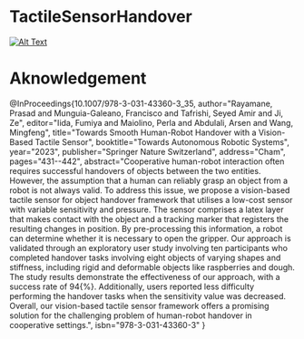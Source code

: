 # TactileSensorHandover


[![Alt Text](http://img.youtube.com/vi/qP54j6ZPKLk/0.jpg)](https://www.youtube.com/watch?v=qP54j6ZPKLk)

# Aknowledgement

@InProceedings{10.1007/978-3-031-43360-3_35,
author="Rayamane, Prasad
and Munguia-Galeano, Francisco
and Tafrishi, Seyed Amir
and Ji, Ze",
editor="Iida, Fumiya
and Maiolino, Perla
and Abdulali, Arsen
and Wang, Mingfeng",
title="Towards Smooth Human-Robot Handover with a Vision-Based Tactile Sensor",
booktitle="Towards Autonomous Robotic Systems",
year="2023",
publisher="Springer Nature Switzerland",
address="Cham",
pages="431--442",
abstract="Cooperative human-robot interaction often requires successful handovers of objects between the two entities. However, the assumption that a human can reliably grasp an object from a robot is not always valid. To address this issue, we propose a vision-based tactile sensor for object handover framework that utilises a low-cost sensor with variable sensitivity and pressure. The sensor comprises a latex layer that makes contact with the object and a tracking marker that registers the resulting changes in position. By pre-processing this information, a robot can determine whether it is necessary to open the gripper. Our approach is validated through an exploratory user study involving ten participants who completed handover tasks involving eight objects of varying shapes and stiffness, including rigid and deformable objects like raspberries and dough. The study results demonstrate the effectiveness of our approach, with a success rate of 94{\%}. Additionally, users reported less difficulty performing the handover tasks when the sensitivity value was decreased. Overall, our vision-based tactile sensor framework offers a promising solution for the challenging problem of human-robot handover in cooperative settings.",
isbn="978-3-031-43360-3"
}
